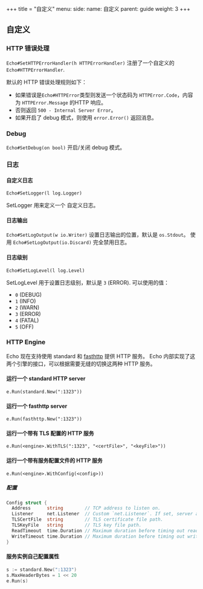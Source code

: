 +++
title = "自定义"
menu:
  side:
    name: 自定义
    parent: guide
    weight: 3
+++

## 自定义

### HTTP 错误处理

`Echo#SetHTTPErrorHandler(h HTTPErrorHandler)` 注册了一个自定义的 `Echo#HTTPErrorHandler`.

默认的 HTTP 错误处理规则如下：

- 如果错误是`Echo#HTTPError`类型则发送一个状态码为 `HTTPError.Code`，内容为 `HTTPError.Message` 的HTTP 响应。
- 否则返回 `500 - Internal Server Error`。
- 如果开启了 debug 模式，则使用 `error.Error()` 返回消息。

### Debug

`Echo#SetDebug(on bool)` 开启/关闭 debug 模式。

### 日志

#### 自定义日志

`Echo#SetLogger(l log.Logger)`

SetLogger 用来定义一个 自定义日志。

#### 日志输出

`Echo#SetLogOutput(w io.Writer)` 设置日志输出的位置，默认是 `os.Stdout`。
使用 `Echo#SetLogOutput(io.Discard)` 完全禁用日志。

#### 日志级别

`Echo#SetLogLevel(l log.Level)`

SetLogLevel 用于设置日志级别，默认是 `3` (ERROR).
可以使用的值：

- `0` (DEBUG)
- `1` (INFO)
- `2` (WARN)
- `3`	(ERROR)
- `4`	(FATAL)
- `5` (OFF)

### HTTP Engine

Echo 现在支持使用 standard 和 [fasthttp](https://github.com/valyala/fasthttp) 提供 HTTP 服务。
Echo 内部实现了这两个引擎的接口，可以根据需要无缝的切换这两种 HTTP 服务。

#### 运行一个 standard HTTP server

`e.Run(standard.New(":1323"))`

#### 运行一个 fasthttp server

`e.Run(fasthttp.New(":1323"))`

#### 运行一个带有 TLS 配置的 HTTP 服务

`e.Run(<engine>.WithTLS(":1323", "<certFile>", "<keyFile>"))`

#### 运行一个带有服务配置文件的 HTTP 服务

`e.Run(<engine>.WithConfig(<config>))`

##### 配置

```go
Config struct {
  Address      string        // TCP address to listen on.
  Listener     net.Listener  // Custom `net.Listener`. If set, server accepts connections on it.
  TLSCertFile  string        // TLS certificate file path.
  TLSKeyFile   string        // TLS key file path.
  ReadTimeout  time.Duration // Maximum duration before timing out read of the request.
  WriteTimeout time.Duration // Maximum duration before timing out write of the response.
}
```

#### 服务实例自己配置属性

```go
s := standard.New(":1323")
s.MaxHeaderBytes = 1 << 20
e.Run(s)
```
